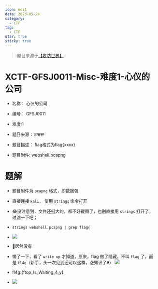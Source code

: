 ```yaml
---
icon: edit
date: 2023-05-24
category:
  - CTF
tag:
  - CTF
star: true
sticky: true
---
```


> 题目来源于[【攻防世界】]( https://adworld.xctf.org.cn/challenges/list)

# XCTF-GFSJ0011-Misc-难度1-心仪的公司
- 名称： 心仪的公司
- 编号： GFSJ0011
- 难度:1
- 题目来源：`世安杯`
- 题目描述：
	flag格式为flag{xxxx}

- 题目附件:
	webshell.pcapng


# 题解
- 题目附件为 `pcapng` 格式，即数据包
- 直接连接 `kali`， 使用 `strings` 命令打开
- 😂没注意到，文件还挺大的，都不好截图了，也别直接用 `strings` 打开了，过滤一下吧；
- `strings webshell.pcapng | grep flag{`
- ![](/images/ctf/abf5699fc92a48978459b805683b53da.png)
- 🤔居然没有
- 懒了一下，看了 `write up` 才知道，原来，flag 做了隐藏，不叫 `flag` 了，而是 `fl4g`（新手，头一次见到还可以这样，涨知识了💔）
	![](/images/ctf/cb2b5c81db1240459239c5fb67d8deef.png)
- fl4g:{ftop_Is_Waiting_4_y}

- ![](/images/ctf/82699efc6daf47a890086ff185c1db7a.png)



